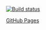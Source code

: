 [![Build status](https://ci.appveyor.com/api/projects/status/8iwgpd07tpr3igp3?svg=true)](https://ci.appveyor.com/project/MaxKrch/react-lesson1)

[GitHub Pages](https://maxkrch.github.io/react-lesson1/)